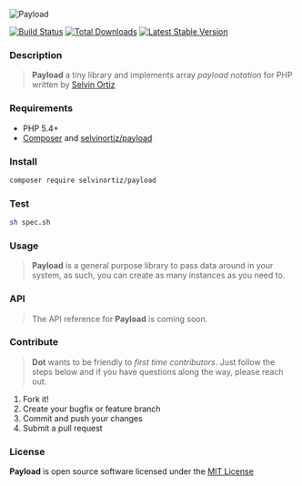 ![Payload](Payload.png)

[![Build Status](https://travis-ci.org/selvinortiz/payload.png)](https://travis-ci.org/selvinortiz/payload)
[![Total Downloads](https://poser.pugx.org/selvinortiz/payload/d/total.png)](https://packagist.org/packages/selvinortiz/payload)
[![Latest Stable Version](https://poser.pugx.org/selvinortiz/payload/v/stable.png)](https://packagist.org/packages/selvinortiz/payload)

### Description
>**Payload** a tiny library and implements array _payload notation_ for PHP written by [Selvin Ortiz](https://selvinortiz.com)

### Requirements
- PHP 5.4+
- [Composer](http://getcomposer.org) and [selvinortiz/payload](https://packagist.org/packages/selvinortiz/payload)

### Install
```bash
composer require selvinortiz/payload
```

### Test
```bash
sh spec.sh
```

### Usage
> **Payload** is a general purpose library to pass data around in your system, as such, you can create as many instances as you need to.

### API
> The API reference for **Payload** is coming soon.

### Contribute
> **Dot** wants to be friendly to _first time contributors_. Just follow the steps below and if you have questions along the way, please reach out.

1. Fork it!
1. Create your bugfix or feature branch
1. Commit and push your changes
1. Submit a pull request

### License
**Payload** is open source software licensed under the [MIT License](LICENSE.txt)
